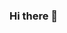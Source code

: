 ### Hi there 👋

<!--
**elif1305/elif1305** is a ✨ _special_ ✨ repository because its `README.md` (this file) appears on your GitHub profile.

1.About Me

- 🔭 I’m currently working on ...
- 🌱 I’m currently learning react.
- 👯 I’m looking to collaborate on react.
- 🤔 I’m looking for help with frontend tools.
- 💬 Ask me about anything.
- 📫 How to reach me: ekosardata@gmail.com
- 😄 Pronouns: she/her
- ⚡ Fun fact:


-->
